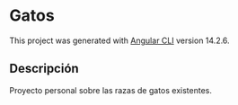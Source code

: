 # Gatos

This project was generated with [Angular CLI](https://github.com/angular/angular-cli) version 14.2.6.

## Descripción

Proyecto personal sobre las razas de gatos existentes.

